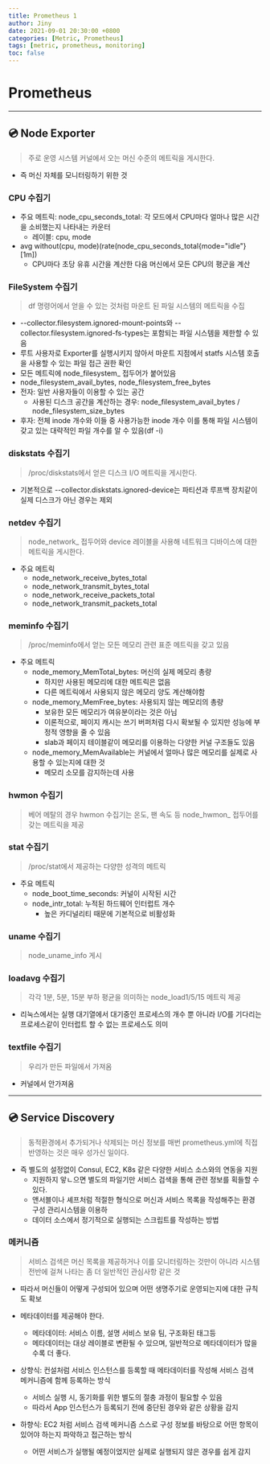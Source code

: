 ```yaml
---
title: Prometheus 1
author: Jiny
date: 2021-09-01 20:30:00 +0800
categories: [Metric, Prometheus]
tags: [metric, prometheus, monitoring]
toc: false
---
```


# Prometheus 

___

## 💿 **Node Exporter**

> 주로 운영 시스템 커널에서 오는 머신 수준의 메트릭을 게시한다.

- 즉 머신 자체를 모니터링하기 위한 것

### **CPU 수집기**

- 주요 메트릭: node_cpu_seconds_total: 각 모드에서 CPU마다 얼마나 많은 시간을 소비했는지 나타내는 카운터
  - 레이블: cpu, mode
- avg without(cpu, mode)(rate(node_cpu_seconds_total{mode="idle"}[1m])
  - CPU마다 초당 유휴 시간을 계산한 다음 머신에서 모든 CPU의 평군을 계산

### **FileSystem 수집기**

> df 명령어에서 얻을 수 있는 것처럼 마운트 된 파일 시스템의 메트릭을 수집

- --collector.filesystem.ignored-mount-points와 --collector.filesystem.ignored-fs-types는 포함되는 파일 시스템을 제한할 수 있음
 - 루트 사용자로 Exporter를 실행시키지 않아서 마운트 지점에서 statfs 시스템 호출을 사용할 수 있는 파일 접근 권한 확인
- 모든 메트릭에 node_filesystem_ 접두어가 붙어있음
- node_filesystem_avail_bytes, node_filesystem_free_bytes
 - 전자: 일반 사용자들이 이용할 수 있는 공간 
   - 사용된 디스크 공간을 계산하는 경우: node_filesystem_avail_bytes / node_filesystem_size_bytes
 - 후자: 전체 inode 개수와 이들 중 사용가능한 inode 개수 이를 통해 파일 시스템이 갖고 있는 대략적인 파일 개수를 알 수 있음(df -i)

### **diskstats 수집기**

> /proc/diskstats에서 얻은 디스크 I/O 메트릭을 게시한다.

- 기본적으로 --collector.diskstats.ignored-device는 파티션과 루프백 장치같이 실제 디스크가 아닌 경우는 제외

### **netdev 수집기**

> node_network_ 접두어와 device 레이블을 사용해 네트워크 디바이스에 대한 메트릭을 게시한다.

- 주요 메트릭
  - node_network_receive_bytes_total
  - node_network_transmit_bytes_total
  - node_network_receive_packets_total
  - node_network_transmit_packets_total

### **meminfo 수집기**

> /proc/meminfo에서 얻는 모든 메모리 관련 표준 메트릭을 갖고 있음

- 주요 메트릭
  - node_memory_MemTotal_bytes: 머신의 실제 메모리 총량
    - 하지만 사용된 메모리에 대한 메트릭은 없음
    - 다른 메트릭에서 사용되지 않은 메모리 양도 계산해야함
  - node_memory_MemFree_bytes: 사용되지 않는 메모리의 총량
    - 보유한 모든 메모리가 여유분이라는 것은 아님
    - 이론적으로, 페이지 캐시는 쓰기 버퍼처럼 다시 확보될 수 있지만 성능에 부정적 영향을 줄 수 있음
    - slab과 페이지 테이블같이 메모리를 이용하는 다양한 커널 구조들도 있음
  - node_memory_MemAvailable는 커널에서 얼마나 많은 메모리를 실제로 사용할 수 있는지에 대한 것
    - 메모리 소모를 감지하는데 사용

### **hwmon 수집기**

> 베어 메탈의 경우 hwmon 수집기는 온도, 팬 속도 등 node_hwmon_ 접두어를 갖는 메트릭을 제공

### **stat 수집기**

> /proc/stat에서 제공하는 다양한 성격의 메트릭

- 주요 메트릭
  - node_boot_time_seconds: 커널이 시작된 시간
  - node_intr_total: 누적된 하드웨어 인터럽트 개수
    - 높은 카디널리티 때문에 기본적으로 비활성화

### **uname 수집기**

> node_uname_info 게시

### **loadavg 수집기**

> 각각 1분, 5분, 15분 부하 평균을 의미하는 node_load1/5/15 메트릭 제공

- 리눅스에서는 실행 대기열에서 대기중인 프로세스의 개수 뿐 아니라 I/O를 기다리는 프로세스같이 인터럽트 할 수 없는 프로세스도 의미

### **textfile 수집기**

> 우리가 만든 파일에서 가져옴

- 커널에서 안가져옴

___

## 💿 **Service Discovery**

> 동적환경에서 추가되거나 삭제되는 머신 정보를 매번 prometheus.yml에 직접 반영하는 것은 매우 성가신 일이다.

- 즉 별도의 설정없이 Consul, EC2, K8s 같은 다양한 서비스 소스와의 연동을 지원
  - 지원하지 앟ㄴ으면 별도의 파일기만 서비스 검색을 통해 관련 정보를 획들할 수 있다.
  - 앤서블이나 셰프처럼 적절한 형식으로 머신과 서비스 목록을 작성해주는 환경 구성 관리시스템을 이용하
  - 데이터 소스에서 정기적으로 실행되는 스크립트를 작성하는 방법

 ### **메커니즘**

 > 서비스 검색은 머신 목록을 제공하거나 이를 모니터링하는 것만이 아니라 시스템 전반에 걸쳐 나타는 좀 더 일반적인 관심사항 같은 것

 - 따라서 머신들이 어떻게 구성되어 있으며 어떤 생명주기로 운영되는지에 대한 규칙도 확보
 - 메타데이터를 제공해야 한다.
   - 메타데이터: 서비스 이름, 설명 서비스 보유 팀, 구조화된 태그등
   - 메타데이터는 대상 레이블로 변환될 수 있으며, 일반적으로 메타데이터가 많을수록 더 좋다.

- 상향식: 컨설처럼 서비스 인스턴스를 등록할 때 메타데이터를 작성해 서비스 검색 메커니즘에 함께 등록하는 방식
  - 서비스 실행 시, 동기화를 위한 별도의 절충 과정이 필요할 수 있음
  - 따라서 App 인스턴스가 등록되기 전에 중단된 경우와 같은 상황을 감지
- 하향식: EC2 처럼 서비스 검색 메커니즘 스스로 구성 정보를 바탕으로 어떤 항목이 있어야 하는지 파악하고 접근하는 방식
  - 어떤 서비스가 실행될 예정이었지만 실제로 실행되지 않은 경우를 쉽게 감지

